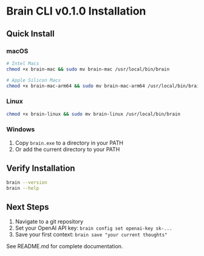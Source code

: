 # Brain CLI v0.1.0 Installation

## Quick Install

### macOS
```bash
# Intel Macs
chmod +x brain-mac && sudo mv brain-mac /usr/local/bin/brain

# Apple Silicon Macs  
chmod +x brain-mac-arm64 && sudo mv brain-mac-arm64 /usr/local/bin/brain
```

### Linux
```bash
chmod +x brain-linux && sudo mv brain-linux /usr/local/bin/brain
```

### Windows
1. Copy `brain.exe` to a directory in your PATH
2. Or add the current directory to your PATH

## Verify Installation
```bash
brain --version
brain --help
```

## Next Steps
1. Navigate to a git repository
2. Set your OpenAI API key: `brain config set openai-key sk-...`
3. Save your first context: `brain save "your current thoughts"`

See README.md for complete documentation.
